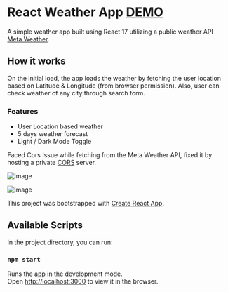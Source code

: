# React Weather App [DEMO](https://jbx-react-weather-today.netlify.app/)


A simple weather app built using React 17 utilizing a public weather API [Meta Weather](https://www.metaweather.com/).

## How it works

On the initial load, the app loads the weather by fetching the user location based on Latitude & Longitude (from browser permission). Also, user can check weather of any city through search form. 


### Features

- User Location based weather 
- 5 days weather forecast
- Light / Dark Mode Toggle


Faced Cors Issue while fetching from the Meta Weather API, fixed it by hosting a private [CORS](https://jbx-cors-anywhere.herokuapp.com/) server.


![image](https://user-images.githubusercontent.com/5467157/143776793-2e90ce71-ff3e-45ef-949d-2cc352213e29.png)


![image](https://user-images.githubusercontent.com/5467157/143778366-84639620-1c12-4802-9fc3-3a752cfbe070.png)


This project was bootstrapped with [Create React App](https://github.com/facebook/create-react-app).

## Available Scripts

In the project directory, you can run:

### `npm start`

Runs the app in the development mode.\
Open [http://localhost:3000](http://localhost:3000) to view it in the browser.

